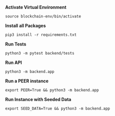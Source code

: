 **Activate Virtual Environment**

```
source blockchain-env/bin/activate
```

**Install all Packages**

```
pip3 install -r requirements.txt
```

**Run Tests**
```
python3 -m pytest backend/tests
```

**Run API**
```
python3 -m backend.app
```

**Run a PEER instance**
```
export PEER=True && python3 -m backend.app
```

**Run Instance with Seeded Data**
```
export SEED_DATA=True && python3 -m backend.app
```